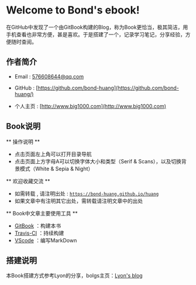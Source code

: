 
# Welcome to Bond's ebook!

在GitHub中发现了一个由GitBook构建的Blog，称为Book更恰当，极其简洁，用手机查看也非常方便，甚是喜欢。于是搭建了一个，记录学习笔记，分享经验，方便随时查阅。

## 作者简介

-  Email : 576608644@qq.com

- GitHub : [https://github.com/bond-huang](https://github.com/bond-huang/)

-  个人主页 : [http://www.big1000.com](http://www.big1000.com)


## Book说明

** 操作说明 **
- 点击页面左上角可以打开目录导航
- 点击页面上方字母A可以切换字体大小和类型（Serif & Scans），以及切换背景模式（White & Sepia & Night）

** 欢迎收藏交流 **

- 如需转载 , 请注明出处 : [`https://bond-huang.github.io/huang`](https://bond-huang.github.io/huang)
- 如果文章中有注明其它出处，需转载请注明文章中的出处

** Book中文章主要使用工具 ** 

- [GitBook](https://www.gitbook.com/) ：构建本书
- [Travis-CI](https://www.travis-ci.org/) ：持续构建
- [VScode](https://code.visualstudio.com/) ：编写MarkDown

## 搭建说明

本Book搭建方式参考Lyon的分享，bolgs主页：[Lyon's blog](https://lyonyang.github.io/blogs)

